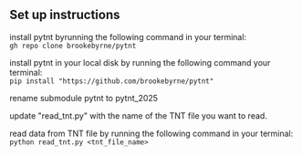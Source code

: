 ## Set up instructions 
install pytnt byrunning the following command in your terminal:\
`gh repo clone brookebyrne/pytnt`

install pytnt in your local disk by running the following command your terminal:\
`pip install "https://github.com/brookebyrne/pytnt"`

rename submodule pytnt to pytnt_2025

update "read_tnt.py" with the name of the TNT file you want to read.

read data from TNT file by running the following command in your terminal:\
`python read_tnt.py <tnt_file_name>`





